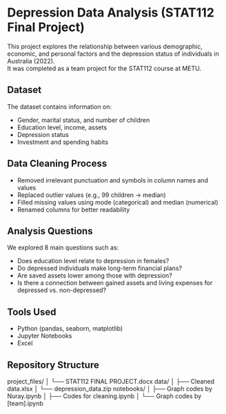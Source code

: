 # Depression Data Analysis (STAT112 Final Project)

This project explores the relationship between various demographic, economic, and personal factors and the depression status of individuals in Australia (2022).  
It was completed as a team project for the STAT112 course at METU.

## Dataset

The dataset contains information on:
- Gender, marital status, and number of children
- Education level, income, assets
- Depression status
- Investment and spending habits

##  Data Cleaning Process

- Removed irrelevant punctuation and symbols in column names and values
- Replaced outlier values (e.g., 99 children → median)
- Filled missing values using mode (categorical) and median (numerical)
- Renamed columns for better readability

## Analysis Questions

We explored 8 main questions such as:
- Does education level relate to depression in females?
- Do depressed individuals make long-term financial plans?
- Are saved assets lower among those with depression?
- Is there a connection between gained assets and living expenses for depressed vs. non-depressed?

##  Tools Used

- Python (pandas, seaborn, matplotlib)
- Jupyter Notebooks
- Excel

## Repository Structure
project_files/
│ └── STAT112 FINAL PROJECT.docx
data/
│ ├── Cleaned data.xlsx
│ └── depression_data.zip
notebooks/
│ ├── Graph codes by Nuray.ipynb
│ ├── Codes for cleaning.ipynb
│ └── Graph codes by [team].ipynb



